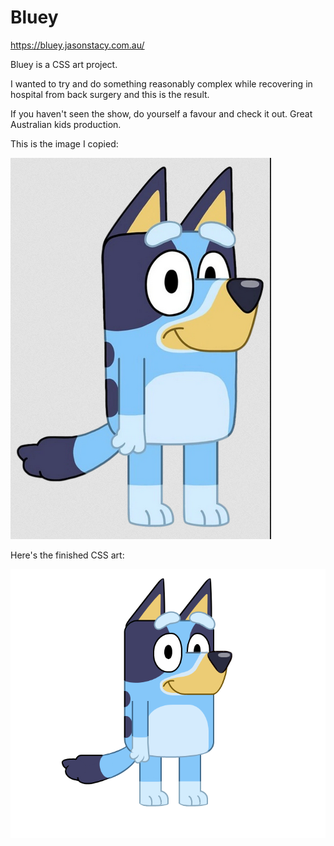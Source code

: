 # Bluey

https://bluey.jasonstacy.com.au/

Bluey is a CSS art project.

I wanted to try and do something reasonably complex while recovering in hospital from back surgery and this is the result.

If you haven't seen the show, do yourself a favour and check it out. Great Australian kids production.

This is the image I copied:

![](original.png)

Here's the finished CSS art:

![](bluey.png)
